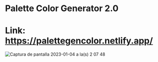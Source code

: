 #  Palette Color Generator 2.0

# Link: https://palettegencolor.netlify.app/

![Captura de pantalla 2023-01-04 a la(s) 2 07 48](https://user-images.githubusercontent.com/77374408/210488563-3177fd47-48c4-4b63-bc19-7c3271cac66d.jpg)
